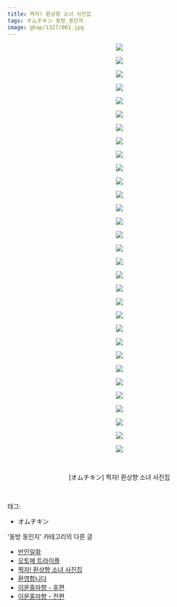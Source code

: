 ```yaml
---
title: 찍자! 환상향 소녀 사진집
tags: オムチキン 동방_동인지
image: ghap/1327/001.jpg
---
```

<div class="article">
<p style="text-align: center; clear: none; float: none;"><img src="{{ site.nasurl }}/ghap/1327/001.jpg"/></p>
<p style="text-align: center; clear: none; float: none;"><img src="{{ site.nasurl }}/ghap/1327/002.jpg"/></p>
<p style="text-align: center; clear: none; float: none;"><img src="{{ site.nasurl }}/ghap/1327/003.jpg"/></p>
<p style="text-align: center; clear: none; float: none;"><img src="{{ site.nasurl }}/ghap/1327/004.jpg"/></p>
<p style="text-align: center; clear: none; float: none;"><img src="{{ site.nasurl }}/ghap/1327/005.jpg"/></p>
<p style="text-align: center; clear: none; float: none;"><img src="{{ site.nasurl }}/ghap/1327/006.jpg"/></p>
<p style="text-align: center; clear: none; float: none;"><img src="{{ site.nasurl }}/ghap/1327/007.jpg"/></p>
<p style="text-align: center; clear: none; float: none;"><img src="{{ site.nasurl }}/ghap/1327/008.jpg"/></p>
<p style="text-align: center; clear: none; float: none;"><img src="{{ site.nasurl }}/ghap/1327/009.jpg"/></p>
<p style="text-align: center; clear: none; float: none;"><img src="{{ site.nasurl }}/ghap/1327/010.jpg"/></p>
<p style="text-align: center; clear: none; float: none;"><img src="{{ site.nasurl }}/ghap/1327/011.jpg"/></p>
<p style="text-align: center; clear: none; float: none;"><img src="{{ site.nasurl }}/ghap/1327/012.jpg"/></p>
<p style="text-align: center; clear: none; float: none;"><img src="{{ site.nasurl }}/ghap/1327/013.jpg"/></p>
<p style="text-align: center; clear: none; float: none;"><img src="{{ site.nasurl }}/ghap/1327/014.jpg"/></p>
<p style="text-align: center; clear: none; float: none;"><img src="{{ site.nasurl }}/ghap/1327/015.jpg"/></p>
<p style="text-align: center; clear: none; float: none;"><img src="{{ site.nasurl }}/ghap/1327/016.jpg"/></p>
<p style="text-align: center; clear: none; float: none;"><img src="{{ site.nasurl }}/ghap/1327/017.jpg"/></p>
<p style="text-align: center; clear: none; float: none;"><img src="{{ site.nasurl }}/ghap/1327/018.jpg"/></p>
<p style="text-align: center; clear: none; float: none;"><img src="{{ site.nasurl }}/ghap/1327/019.jpg"/></p>
<p style="text-align: center; clear: none; float: none;"><img src="{{ site.nasurl }}/ghap/1327/020.jpg"/></p>
<p style="text-align: center; clear: none; float: none;"><img src="{{ site.nasurl }}/ghap/1327/021.jpg"/></p>
<p style="text-align: center; clear: none; float: none;"><img src="{{ site.nasurl }}/ghap/1327/022.jpg"/></p>
<p style="text-align: center; clear: none; float: none;"><img src="{{ site.nasurl }}/ghap/1327/023.jpg"/></p>
<p style="text-align: center; clear: none; float: none;"><img src="{{ site.nasurl }}/ghap/1327/024.jpg"/></p>
<p style="text-align: center; clear: none; float: none;"><img src="{{ site.nasurl }}/ghap/1327/025.jpg"/></p>
<p style="text-align: center; clear: none; float: none;"><img src="{{ site.nasurl }}/ghap/1327/026.jpg"/></p>
<p style="text-align: center; clear: none; float: none;"><img src="{{ site.nasurl }}/ghap/1327/027.jpg"/></p>
<p style="text-align: center; clear: none; float: none;"><img src="{{ site.nasurl }}/ghap/1327/028.jpg"/></p>
<p style="text-align: center; clear: none; float: none;"><img src="{{ site.nasurl }}/ghap/1327/029.jpg"/></p>
<p style="text-align: center; clear: none; float: none;"><img src="{{ site.nasurl }}/ghap/1327/030.jpg"/></p>
<p style="text-align: center; clear: none; float: none;"><img src="{{ site.nasurl }}/ghap/1327/031.jpg"/></p>
<p style="text-align: center; clear: none; float: none;"><br/></p>
<p style="text-align: center; clear: none; float: none;">[オムチキン] 찍자! 환상향 소녀 사진집</p>
<p><br/></p>
</div><div class="tagTrail">
<p>태그: </p>
<ul>
<li>オムチキン</li>
</ul>
</div><div class="another">
<p>'동방 동인지' 카테고리의 다른 글</p>
<ul>
<li><a href="/2016-08-03-ghap_1329">반인일화</a></li>
<li><a href="/2016-08-03-ghap_1328">오토메 트라이플</a></li>
<li><a href="/2016-08-03-ghap_1327">찍자! 환상향 소녀 사진집</a></li>
<li><a href="/2016-08-03-ghap_1326">환영합니다</a></li>
<li><a href="/2016-08-03-ghap_1325">이문홍마향 - 후편</a></li>
<li><a href="/2016-08-03-ghap_1324">이문홍마향 - 전편</a></li>
</ul>
</div><div class="cb_module cb_fluid">
<div class="cb_wrt cb_profile">
</div><!-- commentList close -->
</div>